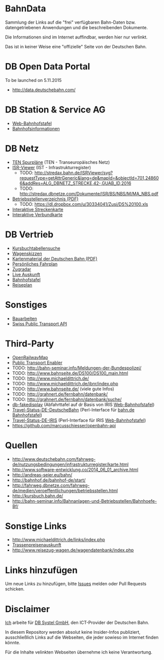 # BahnData

Sammlung der Links auf die "frei" verfügbaren Bahn-Daten bzw. datengetriebenen Anwendungen und die beschreibenden Dokumente.

Die Informationen sind im Internet auffindbar, werden hier nur verlinkt.

Das ist in keiner Weise eine "offizielle" Seite von der Deutschen Bahn.

#  DB Open Data Portal

To be launched on 5.11.2015

* http://data.deutschebahn.com/

# DB Station & Service AG

* [Web-Bahnhofstafel](https://iris.noncd.db.de/wbt/js/index.html?bhf=EE)
* [Bahnhofsinformationen](http://bahnhof.de/bahnhof-de/start/)

# DB Netz

* [TEN Spurpläne](http://www.deutschebahn.com/fahrweg-de/nutzungsbedingungen/infrastrukturregister/TEN_Spurplaene/) (TEN - Transeuropäisches Netz)
* [ISR-Viewer](http://stredax.dbnetze.com/ISRViewer/) (IST - Infrastrukturregister)
  * TODO: http://stredax.bahn.de/ISRViewer/svg?requestType=getAttrGeneric&lang=de&mapId=&objectId=701,248606&addRes=ALG_DBNETZ_STRECKE,42-,GUAB_ID,2016
  * TODO: http://stredax.dbnetze.com/Dokumente/ISR/BS/NBS/M/MA_NBS.pdf
* [Betriebsstellenverzeichnis (PDF)](http://fahrweg.dbnetze.com/file/fahrweg-de/2394144/vHBDX5OndmGwv-JTA9EzuNArX1E/2361656/data/betriebsstellen.pdf)
  * TODO: https://dl.dropbox.com/u/30334041/Zusi/DS%20100.xls
* [Interaktive Streckenkarte](http://kursbuch.bahn.de/hafas/kbview.exe/dn?rt=1&mainframe=IK_strecken)
* [Interaktive Verbundkarte](http://kursbuch.bahn.de/hafas/kbview.exe/dn?rt=1&mainframe=IK_verbund)

# DB Vertrieb

* [Kursbuchtabellensuche](http://kursbuch.bahn.de/hafas/kbview.exe/dn?rt=1&mainframe=search)
* [Wagenskizzen](http://kursbuch.bahn.de/hafas-res/img/kbview/ContentPDFs/Wagenskizzen_2010_v2.pdf)
* [Kartenmaterial der Deutschen Bahn (PDF)](https://www.bahn.de/p/view/buchung/karten/streckennetz.shtml)
* [Persönliches Fahrplan](http://persoenlicherfahrplan.bahn.de/bin/pf/query-p2w.exe/dn)
* [Zugradar](http://www.bahn.de/p/view/buchung/auskunft/zugradar.shtml)
* [Live Auskunft](http://reiseauskunft.bahn.de/bin/query.exe/dn?sotRequest=1)
* [Bahnhofstafel](http://reiseauskunft.bahn.de/bin/bhftafel.exe/dn?)
* [Reiseplan](https://reiseauskunft.bahn.de/bin/trainsearch.exe/dn?application=ZUGLAUFPLUS)

# Sonstiges

* [Bauarbeiten](http://bauarbeiten.bahn.de/)
* [Swiss Public Transport API](http://transport.opendata.ch/)

# Third-Party

* [OpenRailwayMap](http://www.openrailwaymap.org/)
* [Public Transport Enabler](https://github.com/schildbach/public-transport-enabler)
* TODO: http://bahn-seminar.info/Meldungen-der-Bundespolizei/
* TODO: http://www.bahnseite.de/DS100/DS100_main.html
* TODO: http://www.michaeldittrich.de/
* TODO: http://www.michaeldittrich.de/ibnr/index.php
* TODO: http://www.bahnseite.de/ (viele gute Infos)
* TODO: http://grahnert.de/fernbahn/datenbank/
* TODO: http://grahnert.de/fernbahn/datenbank/suche/
* [db-fakedisplay](http://finalrewind.org/projects/db-fakedisplay/) (Abfahrttafel auf dr Basis von IRIS [Web-Bahnhofstafel](https://iris.noncd.db.de/wbt/js/index.html?bhf=EE))
* [Travel-Status-DE-DeutscheBahn](http://finalrewind.org/projects/Travel-Status-DE-DeutscheBahn/) (Perl-Interface für [bahn.de Bahnhofstafel](http://reiseauskunft.bahn.de/bin/bhftafel.exe/dn))
* [Travel-Status-DE-IRIS](http://finalrewind.org/projects/Travel-Status-DE-IRIS/) (Perl-Interface für IRIS [Web-Bahnhofstafel](https://iris.noncd.db.de/wbt/js/index.html?bhf=EE))
* https://github.com/marcusschiesser/openbahn-api

# Quellen

* http://www.deutschebahn.com/fahrweg-de/nutzungsbedingungen/infrastrukturregister/karte.html
* http://www.software-entwicklung.co/2014_06_01_archive.html
* http://andreas-seier.eu/bahn/
* http://bahnhof.de/bahnhof-de/start/
* http://fahrweg.dbnetze.com/fahrweg-de/medien/veroeffentlichungen/betriebsstellen.html
* http://kursbuch.bahn.de/
* http://bahn-seminar.info/Bahnanlagen-und-Betriebsstellen/Bahnhoefe-Bf/

# Sonstige Links

* http://www.michaeldittrich.de/links/index.php
* [Trassenpreisenauskunft](http://fahrweg.dbnetze.com/fahrweg-de/produkte/trassen/trassenpreise/trassenpreisauskunft_tpis.html)
* http://www.reisezug-wagen.de/wagendatenbank/index.php

# Links hinzufügen

Um neue Links zu hinzufügen, bitte [Issues](https://github.com/highsource/bahndata/issues) melden oder Pull Requests schicken.

# Disclaimer

[Ich](http://xing.to/va) arbeite für [DB Systel GmbH](http://www.dbsystel.de/), den ICT-Provider der Deutschen Bahn.

In diesem Repository werden absolut keine Insider-Infos publiziert, ausschließlich Links auf die Webseiten,
die jeder sowieso im Internet finden könnte.

Für die Inhalte velinkten Webseiten übernehme ich keine Verantwortung.
